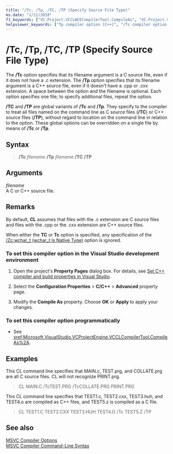 ```yaml
---
title: "/Tc, /Tp, /TC, /TP (Specify Source File Type)"
ms.date: "1/11/2018"
f1_keywords: ["VC.Project.VCCLWCECompilerTool.CompileAs", "VC.Project.VCCLCompilerTool.CompileAs", "/Tp", "/tc"]
helpviewer_keywords: ["Tp compiler option [C++]", "/Tc compiler option [C++]", "-Tc compiler option [C++]", "source files, specifying to compiler", "Tc compiler option [C++]", "/Tp compiler option [C++]", "-Tp compiler option [C++]"]
---
```

# /Tc, /Tp, /TC, /TP (Specify Source File Type)

The **/Tc** option specifies that its filename argument is a C source file, even if it does not have a .c extension. The **/Tp** option specifies that its filename argument is a C++ source file, even if it doesn't have a .cpp or .cxx extension. A space between the option and the filename is optional. Each option specifies one file; to specify additional files, repeat the option.

**/TC** and **/TP** are global variants of **/Tc** and **/Tp**. They specify to the compiler to treat all files named on the command line as C source files (**/TC**) or C++ source files (**/TP**), without regard to location on the command line in relation to the option. These global options can be overridden on a single file by means of **/Tc** or **/Tp**.

## Syntax

> **/Tc** _filename_
> **/Tp** _filename_
> **/TC**
> **/TP**

## Arguments

*filename*<br/>
A C or C++ source file.

## Remarks

By default, **CL** assumes that files with the .c extension are C source files and files with the .cpp or the .cxx extension are C++ source files.

When either the **TC** or **Tc** option is specified, any specification of the [/Zc:wchar_t (wchar_t Is Native Type)](zc-wchar-t-wchar-t-is-native-type.md) option is ignored.

### To set this compiler option in the Visual Studio development environment

1. Open the project's **Property Pages** dialog box. For details, see [Set C++ compiler and build properties in Visual Studio](../working-with-project-properties.md).

1. Select the **Configuration Properties** > **C/C++** > **Advanced** property page.

1. Modify the **Compile As** property. Choose **OK** or **Apply** to apply your changes.

### To set this compiler option programmatically

- See <xref:Microsoft.VisualStudio.VCProjectEngine.VCCLCompilerTool.CompileAs%2A>.

## Examples

This CL command line specifies that MAIN.c, TEST.prg, and COLLATE.prg are all C source files. CL will not recognize PRINT.prg.

> CL MAIN.C /TcTEST.PRG /TcCOLLATE.PRG PRINT.PRG

This CL command line specifies that TEST1.c, TEST2.cxx, TEST3.huh, and TEST4.o are compiled as C++ files, and TEST5.z is compiled as a C file.

> CL TEST1.C TEST2.CXX TEST3.HUH TEST4.O /Tc TEST5.Z /TP

## See also

[MSVC Compiler Options](compiler-options.md)<br/>
[MSVC Compiler Command-Line Syntax](compiler-command-line-syntax.md)
